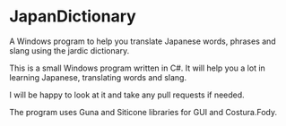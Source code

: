 # JapanDictionary
A Windows program to help you translate Japanese words, phrases and slang using the jardic dictionary.

This is a small Windows program written in C#. It will help you a lot in learning Japanese, translating words and slang. 

I will be happy to look at it and take any pull requests if needed. 

The program uses Guna and Siticone libraries for GUI and Costura.Fody.
